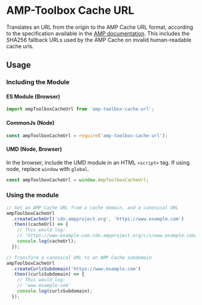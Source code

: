 # AMP-Toolbox Cache URL

Translates an URL from the origin to the AMP Cache URL format, according to the specification
available in the [AMP documentation](https://developers.google.com/amp/cache/overview). This includes the SHA256 fallback URLs used by the AMP Cache on invalid human-readable cache urls.

## Usage

### Including the Module

#### ES Module (Browser)

```javascript
import ampToolboxCacheUrl from 'amp-toolbox-cache-url';
```

#### CommonJs (Node)

```javascript
const ampToolboxCacheUrl = require('amp-toolbox-cache-url');
```

#### UMD (Node, Browser)

In the browser, include the UMD module in an HTML `<script>` tag. If using node, replace `window` with `global`.

```javascript
const ampToolboxCacheUrl = window.AmpToolboxCacheUrl;
```

### Using the module

```javascript
// Get an AMP Cache URL from a cache domain, and a canonical URL
ampToolboxCacheUrl
  .createCacheUrl('cdn.ampproject.org', 'https://www.example.com')
  .then((cacheUrl) => {
    // This would log:
    // 'https://www-example-com.cdn.ampproject.org/c/s/www.example.com/'
    console.log(cacheUrl);
  });

// Transform a canonical URL to an AMP Cache subdomain
ampToolboxCacheUrl
  .createCurlsSubdomain('https://www.example.com')
  .then((curlsSubdomain) => {
    // This would log:
    // 'www-example-com'
    console.log(curlsSubdomain);
  });
```
